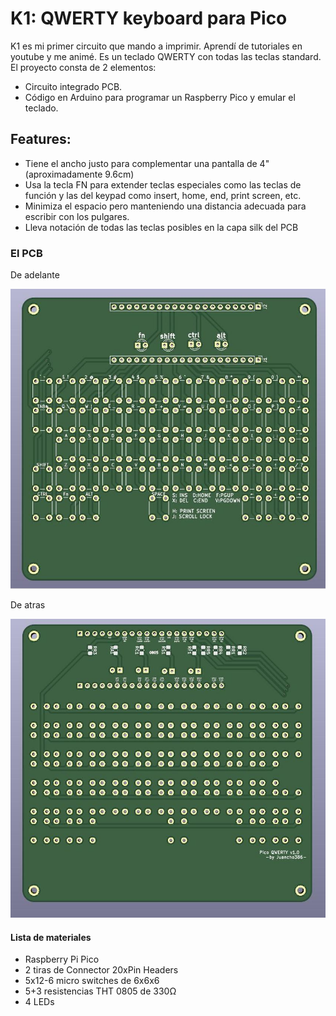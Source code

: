 # K1: QWERTY keyboard para Pico
K1 es mi primer circuito que mando a imprimir. Aprendí de tutoriales en youtube y me animé. Es un teclado QWERTY con todas las teclas standard. El proyecto consta de 2 elementos:
- Circuito integrado PCB.
- Código en Arduino para programar un Raspberry Pico y emular el teclado.

## Features:
- Tiene el ancho justo para complementar una pantalla de 4" (aproximadamente 9.6cm)
- Usa la tecla FN para extender teclas especiales como las teclas de función y las del keypad como insert, home, end, print screen, etc.
- Minimiza el espacio pero manteniendo una distancia adecuada para escribir con los pulgares.
- Lleva notación de todas las teclas posibles en la capa silk del PCB

### El PCB
De adelante

![de frente](./k1.front.jpg)

De atras

![de atras](./k1.back.jpg)

#### Lista de materiales
- Raspberry Pi Pico
- 2 tiras de Connector 20xPin Headers
- 5x12-6 micro switches de 6x6x6
- 5+3 resistencias THT 0805 de 330Ω
- 4 LEDs

